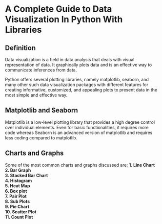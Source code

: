# A Complete Guide to Data Visualization In Python With Libraries

## Definition
Data visualization is a field in data analysis that deals with visual representation of data. It graphically plots data and is an effective way to communicate inferences from data.

Python offers several plotting libraries, namely matplotlib, seaborn, and many other such data visualization packages with different features for creating informative, customized, and appealing plots to present data in the most simple and effective way.

## Matplotlib and Seaborn
Matplotlib is a low-level plotting library that provides a high degree control over individual elements. Even for basic functionalities, it requires more code whereas Seaborn is an advanced version of matplotlib and requires less coding compared to matplotlib.
## Charts and Graphs
Some of the most common charts and graphs discussed are;
**1. Line Chart**</br>
**2. Bar Graph**</br>
**3. Stacked Bar Chart**</br>
**4. Histogram**</br>
**5. Heat Map**</br>
**6. Box plot**</br>
**7. Pair Plot**</br>
**8. Sub Plots**</br>
**9. Pie Chart**</br>
**10. Scatter Plot**</br>
**11. Count Plot**</br>
